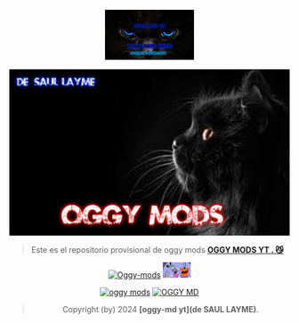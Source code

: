 <p align="center"> 
<a href=""><img src="Menuogy.jpg" height="90px"></a> 
</p>
 
<p align="center">
<img src="oggy.jpg" alt="Oggy mods" width="800"/>
  
> Este es el repositorio provisional de oggy mods **[OGGY MODS YT . 😼]()** 
</p>

<p align="center">
<a href="#"><img title="Oggy-mods" src="https://img.shields.io/badge/SI TE GUSTO EL REPOSITORIO APOYAME CON UNA 🌟 ¡GRACIAS! -red?colorA=%255ff0000&colorB=%23017e40&style=for-the-badge"></a> 
<img src="oggymd.jpeg" height="28px">
</p>  

<p align="center">
<a href="#"><img title="oggy mods" src="https://img.shields.io/badge/DE SAUL LAYME-red?colorA=%F77F48FF&colorB=%F77F48FF&style=for-the-badge"></a> 
<a href="#"><img title="OGGY MD" src="https://img.shields.io/badge/ES TOTALMENTE COMPATIBLE ✌️🔥-red?colorA=%F77F48FF&colorB=%F77F48FF&style=for-the-badge"></a>
</p>

<div align="center">
  



> Copyright (by) 2024 **[oggy-md yt](de SAUL LAYME)**.
